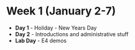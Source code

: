 # Week 1 (January 2-7)

* **Day 1** - Holiday - New Years Day
* **Day 2** - Introductions and administrative stuff
* **Lab Day** - E4 demos
